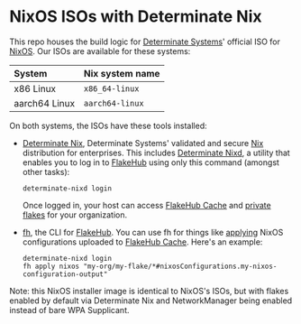 # NixOS ISOs with Determinate Nix

This repo houses the build logic for [Determinate Systems][detsys]' official ISO for [NixOS].
Our ISOs are available for these systems:

| System        | Nix system name |
| :------------ | :-------------- |
| x86 Linux     | `x86_64-linux`  |
| aarch64 Linux | `aarch64-linux` |

On both systems, the ISOs have these tools installed:

- [Determinate Nix][det-nix], Determinate Systems' validated and secure [Nix] distribution for enterprises.
  This includes [Determinate Nixd][dnixd], a utility that enables you to log in to [FlakeHub] using only this command (amongst other tasks):

  ```shell
  determinate-nixd login
  ```

  Once logged in, your host can access [FlakeHub Cache][cache] and [private flakes][private-flakes] for your organization.

- [fh], the CLI for [FlakeHub].
  You can use fh for things like [applying][fh-apply-nixos] NixOS configurations uploaded to [FlakeHub Cache][cache].
  Here's an example:

  ```shell
  determinate-nixd login
  fh apply nixos "my-org/my-flake/*#nixosConfigurations.my-nixos-configuration-output"
  ```

Note: this NixOS installer image is identical to NixOS's ISOs, but with flakes enabled by default via Determinate Nix and NetworkManager being enabled instead of bare WPA Supplicant.

[ami]: https://docs.aws.amazon.com/AWSEC2/latest/UserGuide/AMIs.html
[fh-apply-nixos]: https://docs.determinate.systems/flakehub/cli#apply-nixos
[cache]: https://docs.determinate.systems/flakehub/cache
[demo]: https://github.com/determinatesystems/demo
[det-nix]: https://docs.determinate.systems/determinate-nix
[detsys]: https://determinate.systems
[dnixd]: https://docs.determinate.systems/determinate-nix#determinate-nixd
[ec2]: https://aws.amazon.com/ec2
[fh]: https://docs.determinate.systems/flakehub/cli
[fh-apply]: https://docs.determinate.systems/flakehub/cli#apply
[flakehub]: https://flakehub.com
[nix]: https://docs.determinate.systems/determinate-nix
[nixos]: https://zero-to-nix.com/concepts/nixos
[opentofu]: https://opentofu.org
[private-flakes]: https://docs.determinate.systems/flakehub/private-flakes
[ssm]: https://aws.amazon.com/systems-manager
[sts]: https://docs.aws.amazon.com/STS/latest/APIReference/welcome.html
[terraform]: https://terraform.io
